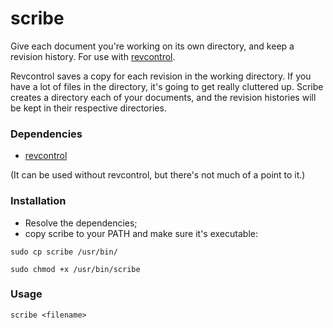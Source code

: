 scribe
======

Give each document you're working on its own directory, and keep a revision history. For use with [revcontrol](https://github.com/Antithesisx/Revcontrol.git).

Revcontrol saves a copy for each revision in the working directory. If you have a lot of files in the directory, it's going to get really cluttered up. Scribe creates a directory each of your documents, and the revision histories will be kept in their respective directories.

### Dependencies
- [revcontrol](https://github.com/Antithesisx/Revcontrol.git)

(It can be used without revcontrol, but there's not much of a point to it.)

### Installation
- Resolve the dependencies;
- copy scribe to your PATH and make sure it's executable:

```
sudo cp scribe /usr/bin/

sudo chmod +x /usr/bin/scribe
```

### Usage
`scribe <filename>`
